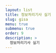 ```yaml
---
layout: list
title: 정보처리기사 실기
slug: gisa
menu: true
submenu: true
order: 9
description: >
  정보처리기사 실기
---
```

